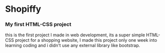 # Shopiffy 
### My first HTML-CSS project
this is the first project I made in web development, its a super simple HTML-CSS project for a shopping website,
I made this project only one week into learning coding and i didn't use any external library like bootstrap.


